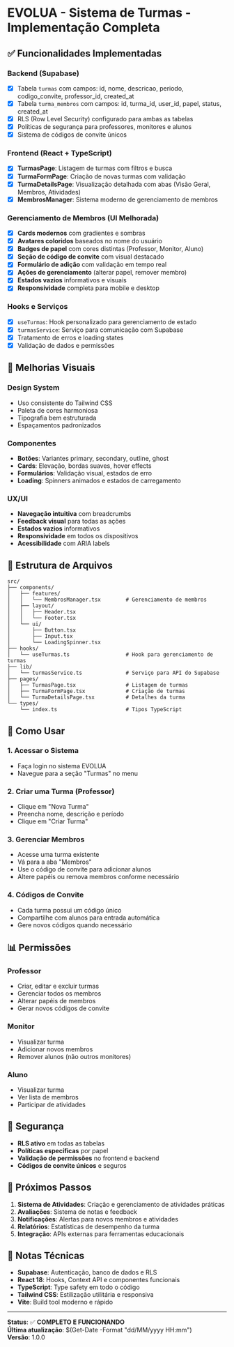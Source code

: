 # EVOLUA - Sistema de Turmas - Implementação Completa

## ✅ Funcionalidades Implementadas

### Backend (Supabase)
- [x] Tabela `turmas` com campos: id, nome, descricao, periodo, codigo_convite, professor_id, created_at
- [x] Tabela `turma_membros` com campos: id, turma_id, user_id, papel, status, created_at
- [x] RLS (Row Level Security) configurado para ambas as tabelas
- [x] Políticas de segurança para professores, monitores e alunos
- [x] Sistema de códigos de convite únicos

### Frontend (React + TypeScript)
- [x] **TurmasPage**: Listagem de turmas com filtros e busca
- [x] **TurmaFormPage**: Criação de novas turmas com validação
- [x] **TurmaDetailsPage**: Visualização detalhada com abas (Visão Geral, Membros, Atividades)
- [x] **MembrosManager**: Sistema moderno de gerenciamento de membros

### Gerenciamento de Membros (UI Melhorada)
- [x] **Cards modernos** com gradientes e sombras
- [x] **Avatares coloridos** baseados no nome do usuário
- [x] **Badges de papel** com cores distintas (Professor, Monitor, Aluno)
- [x] **Seção de código de convite** com visual destacado
- [x] **Formulário de adição** com validação em tempo real
- [x] **Ações de gerenciamento** (alterar papel, remover membro)
- [x] **Estados vazios** informativos e visuais
- [x] **Responsividade** completa para mobile e desktop

### Hooks e Serviços
- [x] `useTurmas`: Hook personalizado para gerenciamento de estado
- [x] `turmasService`: Serviço para comunicação com Supabase
- [x] Tratamento de erros e loading states
- [x] Validação de dados e permissões

## 🎨 Melhorias Visuais

### Design System
- Uso consistente do Tailwind CSS
- Paleta de cores harmoniosa
- Tipografia bem estruturada
- Espaçamentos padronizados

### Componentes
- **Botões**: Variantes primary, secondary, outline, ghost
- **Cards**: Elevação, bordas suaves, hover effects
- **Formulários**: Validação visual, estados de erro
- **Loading**: Spinners animados e estados de carregamento

### UX/UI
- **Navegação intuitiva** com breadcrumbs
- **Feedback visual** para todas as ações
- **Estados vazios** informativos
- **Responsividade** em todos os dispositivos
- **Acessibilidade** com ARIA labels

## 🔧 Estrutura de Arquivos

```
src/
├── components/
│   ├── features/
│   │   └── MembrosManager.tsx        # Gerenciamento de membros
│   ├── layout/
│   │   ├── Header.tsx
│   │   └── Footer.tsx
│   └── ui/
│       ├── Button.tsx
│       ├── Input.tsx
│       └── LoadingSpinner.tsx
├── hooks/
│   └── useTurmas.ts                  # Hook para gerenciamento de turmas
├── lib/
│   └── turmasService.ts              # Serviço para API do Supabase
├── pages/
│   ├── TurmasPage.tsx                # Listagem de turmas
│   ├── TurmaFormPage.tsx             # Criação de turmas
│   └── TurmaDetailsPage.tsx          # Detalhes da turma
└── types/
    └── index.ts                      # Tipos TypeScript
```

## 🚀 Como Usar

### 1. Acessar o Sistema
- Faça login no sistema EVOLUA
- Navegue para a seção "Turmas" no menu

### 2. Criar uma Turma (Professor)
- Clique em "Nova Turma"
- Preencha nome, descrição e período
- Clique em "Criar Turma"

### 3. Gerenciar Membros
- Acesse uma turma existente
- Vá para a aba "Membros"
- Use o código de convite para adicionar alunos
- Altere papéis ou remova membros conforme necessário

### 4. Códigos de Convite
- Cada turma possui um código único
- Compartilhe com alunos para entrada automática
- Gere novos códigos quando necessário

## 📊 Permissões

### Professor
- Criar, editar e excluir turmas
- Gerenciar todos os membros
- Alterar papéis de membros
- Gerar novos códigos de convite

### Monitor
- Visualizar turma
- Adicionar novos membros
- Remover alunos (não outros monitores)

### Aluno
- Visualizar turma
- Ver lista de membros
- Participar de atividades

## 🔐 Segurança

- **RLS ativo** em todas as tabelas
- **Políticas específicas** por papel
- **Validação de permissões** no frontend e backend
- **Códigos de convite únicos** e seguros

## 🎯 Próximos Passos

1. **Sistema de Atividades**: Criação e gerenciamento de atividades práticas
2. **Avaliações**: Sistema de notas e feedback
3. **Notificações**: Alertas para novos membros e atividades
4. **Relatórios**: Estatísticas de desempenho da turma
5. **Integração**: APIs externas para ferramentas educacionais

## 📝 Notas Técnicas

- **Supabase**: Autenticação, banco de dados e RLS
- **React 18**: Hooks, Context API e componentes funcionais
- **TypeScript**: Type safety em todo o código
- **Tailwind CSS**: Estilização utilitária e responsiva
- **Vite**: Build tool moderno e rápido

---

**Status**: ✅ **COMPLETO E FUNCIONANDO**  
**Última atualização**: $(Get-Date -Format "dd/MM/yyyy HH:mm")  
**Versão**: 1.0.0
